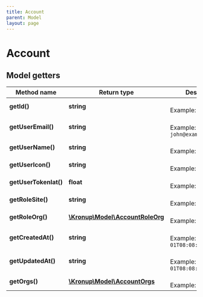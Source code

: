 ```yaml
---
title: Account
parent: Model
layout: page
---
```


# Account

## Model getters

Method name | Return type | Description | Notes
------------ | ------------- | ------------- | -------------
**getId()** | **string** |  <br>Example: `user-id-xxxx` | [optional]
**getUserEmail()** | **string** |  <br>Example: `john@example.com` | [optional]
**getUserName()** | **string** |  <br>Example: `John Doe` | [optional]
**getUserIcon()** | **string** |  <br>Example: `https...xxxx` | [optional]
**getUserTokenIat()** | **float** |  <br>Example: `1663663000` | [optional]
**getRoleSite()** | **string** |  <br>Example: `null` | [optional]
**getRoleOrg()** | [**\Kronup\Model\AccountRoleOrg**](../AccountRoleOrg) |  <br>Example: `null` | [optional]
**getCreatedAt()** | **string** |  <br>Example: `2001-01-01T08:08:08.000+00:00` | [optional]
**getUpdatedAt()** | **string** |  <br>Example: `2001-01-01T08:08:08.000+00:00` | [optional]
**getOrgs()** | [**\Kronup\Model\AccountOrgs**](../AccountOrgs) |  <br>Example: `null` | [optional]

